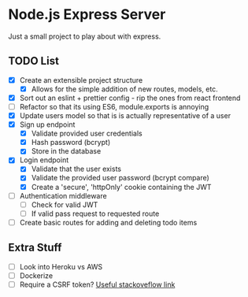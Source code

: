# Node.js Express Server

Just a small project to play about with express.

## TODO List

- [x] Create an extensible project structure
  - [x] Allows for the simple addition of new routes, models, etc.
- [x] Sort out an eslint + prettier config - rip the ones from react frontend
- [ ] Refactor so that its using ES6, module.exports is annoying
- [x] Update users model so that is is actually representative of a user
- [x] Sign up endpoint
  - [x] Validate provided user credentials
  - [x] Hash password (bcrypt)
  - [x] Store in the database
- [x] Login endpoint
  - [x] Validate that the user exists
  - [x] Validate the provided user password (bcrypt compare)
  - [x] Create a 'secure', 'httpOnly' cookie containing the JWT
- [ ] Authentication middleware
  - [ ] Check for valid JWT
  - [ ] If valid pass request to requested route
- [ ] Create basic routes for adding and deleting todo items

## Extra Stuff

- [ ] Look into Heroku vs AWS
- [ ] Dockerize
- [ ] Require a CSRF token? [Useful stackoveflow link](https://stackoverflow.com/questions/47374272/jwt-token-and-csrf)
